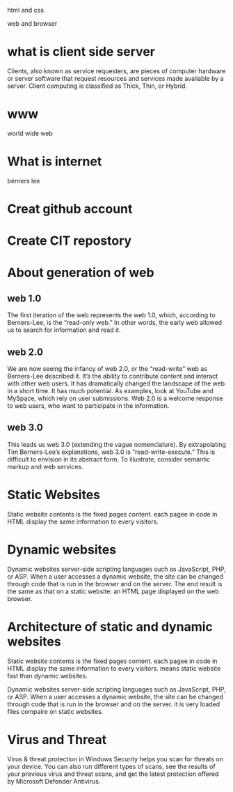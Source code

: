 html and css

web and browser 


# what is client side server
Clients, also known as service requesters, are pieces of computer hardware or server software that request resources and services made available by a server. Client computing is classified as Thick, Thin, or Hybrid. 

# www   

world wide web

# What is internet 
berners lee


# Creat github account 

# Create CIT repostory

# About generation of web
## web 1.0
The first iteration of the web represents the web 1.0, which, according to Berners-Lee, is the “read-only web.” In other words, the early web allowed us to search for information and read it.
## web 2.0
We are now seeing the infancy of web 2.0, or the “read-write” web as Berners-Lee described it. It’s the ability to contribute content and interact with other web users. It has dramatically changed the landscape of the web in a short time. It has much potential. As examples, look at YouTube and MySpace, which rely on user submissions. Web 2.0 is a welcome response to web users, who want to participate in the information.

## web 3.0
This leads us web 3.0 (extending the vague nomenclature). By extrapolating Tim Berners-Lee’s explanations, web 3.0 is “read-write-execute.” This is difficult to envision in its abstract form. To illustrate, consider semantic markup and web services.

# Static Websites
Static website contents is the fixed pages content. each pagee in code in HTML display the same information to every visitors.

# Dynamic websites
Dynamic websites server-side scripting languages such as JavaScript, PHP, or ASP. When a user accesses a dynamic website, the site can be changed through code that is run in the browser and on the server. The end result is the same as that on a static website: an HTML page displayed on the web browser.

# Architecture of static and dynamic websites
Static website contents is the fixed pages content. each pagee in code in HTML display the same information to every visitors. means static website fast than dynamic websites.


Dynamic websites server-side scripting languages such as JavaScript, PHP, or ASP. When a user accesses a dynamic website, the site can be changed through code that is run in the browser and on the server. it is very loaded files compaire on static websites.   

#  Virus and Threat

Virus & threat protection in Windows Security helps you scan for threats on your device. You can also run different types of scans, see the results of your previous virus and threat scans, and get the latest protection offered by Microsoft Defender Antivirus.

